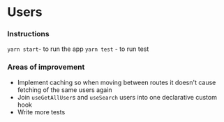 # Users

### Instructions
`yarn start`- to run the app
`yarn test` - to run test

### Areas of improvement
* Implement caching so when moving between routes it doesn't cause fetching of the same users again
* Join `useGetAllUser`s and `useSearch` users into one declarative custom hook
* Write more tests
